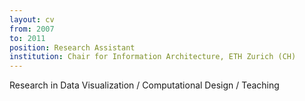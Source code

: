 ```yaml
---
layout: cv
from: 2007
to: 2011
position: Research Assistant
institution: Chair for Information Architecture, ETH Zurich (CH)
---
```


Research in Data Visualization / Computational Design / Teaching



